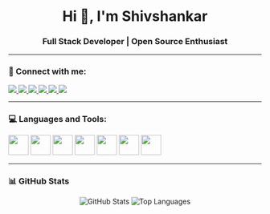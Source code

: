 <h1 align="center">Hi 👋, I'm Shivshankar</h1>
<h3 align="center">Full Stack Developer | Open Source Enthusiast</h3>

---

### 🔗 Connect with me:

<p align="left">
  <a href="https://x.com/ShivSha96046278">
    <img src="https://img.shields.io/badge/Twitter-%231DA1F2.svg?&style=for-the-badge&logo=twitter&logoColor=white"/>
  </a>
  <a href="https://www.linkedin.com/in/shivshankar22/">
    <img src="https://img.shields.io/badge/LinkedIn-%230077B5.svg?&style=for-the-badge&logo=linkedin&logoColor=white"/>
  </a>
  <a href="https://www.instagram.com/kafi.exposure/">
    <img src="https://img.shields.io/badge/Instagram-%23E4405F.svg?&style=for-the-badge&logo=instagram&logoColor=white"/>
  </a>
  <a href="mailto:shivsahoo44@gmail.com">
    <img src="https://img.shields.io/badge/Email-D14836?style=for-the-badge&logo=gmail&logoColor=white"/>
  </a>
  <a href="https://leetcode.com/u/F2aD1RoNyi/">
    <img src="https://img.shields.io/badge/LeetCode-FFA116.svg?&style=for-the-badge&logo=leetcode&logoColor=black"/>
  </a>
  <a href="https://drive.google.com/file/d/1V2WIAjpTLawayEczZbmBN93vZCeyP2j7/view?usp=drive_link">
    <img src="https://img.shields.io/badge/Resume-4285F4?style=for-the-badge&logo=google-drive&logoColor=white"/>
  </a>
</p>

---

### 💻 Languages and Tools:

<p align="left">
  <img src="https://cdn.jsdelivr.net/gh/devicons/devicon/icons/javascript/javascript-original.svg" width="40" />
  <img src="https://cdn.jsdelivr.net/gh/devicons/devicon/icons/react/react-original.svg" width="40" />
  <img src="https://cdn.jsdelivr.net/gh/devicons/devicon/icons/nodejs/nodejs-original.svg" width="40" />
  <img src="https://cdn.jsdelivr.net/gh/devicons/devicon/icons/mongodb/mongodb-original.svg" width="40" />
  <img src="https://cdn.jsdelivr.net/gh/devicons/devicon/icons/html5/html5-original.svg" width="40" />
  <img src="https://cdn.jsdelivr.net/gh/devicons/devicon/icons/css3/css3-original.svg" width="40" />
  <img src="https://cdn.jsdelivr.net/gh/devicons/devicon/icons/bootstrap/bootstrap-plain.svg" width="40" />
</p>

---

### 📊 GitHub Stats

<!-- Use https://github.com/anuraghazra/github-readme-stats -->
<p align="center">
  <img src="https://github-readme-stats.vercel.app/api?username=onlyshiv&show_icons=true&theme=radical" alt="GitHub Stats"/>
  <img src="https://github-readme-stats.vercel.app/api/top-langs/?username=onlyshiv&layout=compact&theme=radical" alt="Top Languages"/>
</p>

